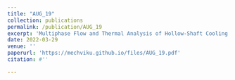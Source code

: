 ```yaml
---
title: "AUG_19"
collection: publications
permalink: /publication/AUG_19
excerpt: 'Multiphase Flow and Thermal Analysis of Hollow-Shaft Cooling System for Motors of Electric Drive Units'
date: 2022-03-29
venue: ''
paperurl: 'https://mechviku.github.io/files/AUG_19.pdf'
citation: #''

---
```


[Download paper here]: (https://mechviku.github.io/files/AUG_19.pdf)






